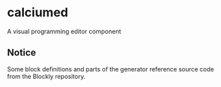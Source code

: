 # calciumed

A visual programming editor component

## Notice

Some block definitions and parts of the generator reference
source code from the Blockly repository.
